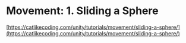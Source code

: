 # Movement: 1. Sliding a Sphere

[https://catlikecoding.com/unity/tutorials/movement/sliding-a-sphere/](https://catlikecoding.com/unity/tutorials/movement/sliding-a-sphere/)
